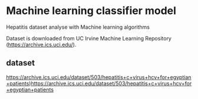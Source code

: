 # Machine learning classifier model

Hepatitis dataset analyse with Machine learning algorithms

Dataset is downloaded from UC Irvine Machine Learning Repository (https://archive.ics.uci.edu/). 

## dataset
https://archive.ics.uci.edu/dataset/503/hepatitis+c+virus+hcv+for+egyptian+patients)https://archive.ics.uci.edu/dataset/503/hepatitis+c+virus+hcv+for+egyptian+patients


